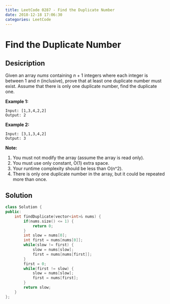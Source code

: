 ```yaml
---
title: LeetCode 0287 - Find the Duplicate Number
date: 2018-12-18 17:06:30
categories: LeetCode
---
```

# Find the Duplicate Number

<!--more-->

## Desicription

Given an array *nums* containing *n* + 1 integers where each integer is between 1 and *n* (inclusive), prove that at least one duplicate number must exist. Assume that there is only one duplicate number, find the duplicate one.

**Example 1:**

```
Input: [1,3,4,2,2]
Output: 2
```

**Example 2:**

```
Input: [3,1,3,4,2]
Output: 3
```

**Note:**

1. You must not modify the array (assume the array is read only).
2. You must use only constant, O(1) extra space.
3. Your runtime complexity should be less than O(n^2).
4. There is only one duplicate number in the array, but it could be repeated more than once.

## Solution

```cpp
class Solution {
public:
    int findDuplicate(vector<int>& nums) {
        if(nums.size() <= 1) {
            return 0;
        }
        int slow = nums[0];
        int first = nums[nums[0]];
        while(slow != first) {
            slow = nums[slow];
            first = nums[nums[first]];
        }
        first = 0;
        while(first != slow) {
            slow = nums[slow];
            first = nums[first];
        }
        return slow;
    }
};
```